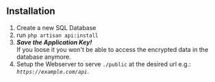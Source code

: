 ## Installation

1. Create a new SQL Database
2. run `php artisan api:install`
3. **_Save the Application Key!_**  
   If you loose it you won't be able to access the encrypted data in the database anymore.
4. Setup the Webserver to serve `./public` at the desired url e.g.: _`https://example.com/api`_.
